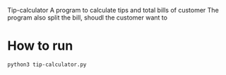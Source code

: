 Tip-calculator
A program to calculate tips and total bills of customer
The program also split the bill, shoudl the customer want to

# How to run
```
python3 tip-calculator.py
```
